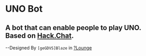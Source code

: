 # UNO Bot
A bot that can enable people to play UNO.  
Based on [Hack.Chat](https://hack.chat/).
---
--Designed By `[geGDVS]Blaze` in [?Lounge](https://hack.chat/?lounge)